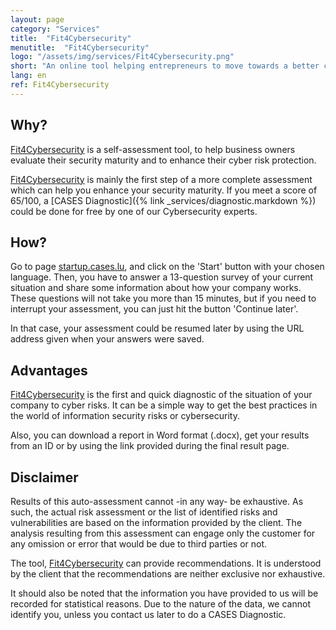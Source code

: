 ```yaml
---
layout: page
category: "Services"
title:  "Fit4Cybersecurity"
menutitle:  "Fit4Cybersecurity"
logo: "/assets/img/services/Fit4Cybersecurity.png"
short: "An online tool helping entrepreneurs to move towards a better cybersecurity strategy."
lang: en
ref: Fit4Cybersecurity
---
```


## Why?

[Fit4Cybersecurity](http://startup.cases.lu) is a self-assessment tool, to help business owners evaluate their security maturity and to enhance their cyber risk protection.

[Fit4Cybersecurity](http://startup.cases.lu) is mainly the first step of a more complete assessment which can help you enhance your security maturity. If you meet a score of 65/100, a [CASES Diagnostic]({% link _services/diagnostic.markdown %}) could be done for free by one of our Cybersecurity experts.

## How?

Go to page [startup.cases.lu](https://startup.cases.lu), and click on the 'Start' button with your chosen language. Then, you have to answer a 13-question survey of your current situation and share some information about how your company works. These questions will not take you more than 15 minutes, but if you need to interrupt your assessment, you can just hit the button 'Continue later'.

In that case, your assessment could be resumed later by using the URL address given when your answers were saved.

## Advantages

[Fit4Cybersecurity](http://startup.cases.lu) is the first and quick diagnostic of the situation of your company to cyber risks. It can be a simple way to get the best practices in the world of information security risks or cybersecurity.

Also, you can download a report in Word format (.docx), get your results from an ID or by using the link provided during the final result page.

## Disclaimer

Results of this auto-assessment cannot -in any way- be exhaustive. As such, the actual risk assessment or the list of identified risks and vulnerabilities are based on the information provided by the client. The analysis resulting from this assessment can engage only the customer for any omission or error that would be due to third parties or not.

The tool, [Fit4Cybersecurity](http://startup.cases.lu) can provide recommendations. It is understood by the client that the recommendations are neither exclusive nor exhaustive.

It should also be noted that the information you have provided to us will be recorded for statistical reasons. Due to the nature of the data, we cannot identify you, unless you contact us later to do a CASES Diagnostic.
